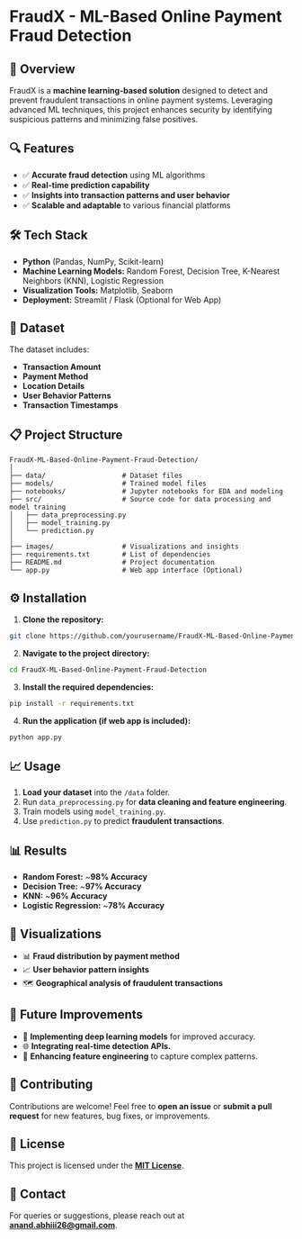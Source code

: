 # **FraudX - ML-Based Online Payment Fraud Detection**

## 🚀 Overview
FraudX is a **machine learning-based solution** designed to detect and prevent fraudulent transactions in online payment systems. Leveraging advanced ML techniques, this project enhances security by identifying suspicious patterns and minimizing false positives.

## 🔍 Features
- ✅ **Accurate fraud detection** using ML algorithms  
- ✅ **Real-time prediction capability**  
- ✅ **Insights into transaction patterns and user behavior**  
- ✅ **Scalable and adaptable** to various financial platforms  

## 🛠️ Tech Stack
- **Python** (Pandas, NumPy, Scikit-learn)  
- **Machine Learning Models:** Random Forest, Decision Tree, K-Nearest Neighbors (KNN), Logistic Regression  
- **Visualization Tools:** Matplotlib, Seaborn  
- **Deployment:** Streamlit / Flask (Optional for Web App)  

## 📂 Dataset
The dataset includes:
- **Transaction Amount**  
- **Payment Method**  
- **Location Details**  
- **User Behavior Patterns**  
- **Transaction Timestamps**  

## 📋 Project Structure
```
FraudX-ML-Based-Online-Payment-Fraud-Detection/
│
├── data/                   # Dataset files
├── models/                 # Trained model files
├── notebooks/              # Jupyter notebooks for EDA and modeling
├── src/                    # Source code for data processing and model training
│   ├── data_preprocessing.py
│   ├── model_training.py
│   └── prediction.py
│
├── images/                 # Visualizations and insights
├── requirements.txt        # List of dependencies
├── README.md               # Project documentation
└── app.py                  # Web app interface (Optional)
```

## ⚙️ Installation
1. **Clone the repository:**
```bash
git clone https://github.com/yourusername/FraudX-ML-Based-Online-Payment-Fraud-Detection.git
```
2. **Navigate to the project directory:**
```bash
cd FraudX-ML-Based-Online-Payment-Fraud-Detection
```
3. **Install the required dependencies:**
```bash
pip install -r requirements.txt
```
4. **Run the application (if web app is included):**
```bash
python app.py
```

## 📈 Usage
1. **Load your dataset** into the `/data` folder.  
2. Run `data_preprocessing.py` for **data cleaning and feature engineering**.  
3. Train models using `model_training.py`.  
4. Use `prediction.py` to predict **fraudulent transactions**.  

## 📊 Results
- **Random Forest:** ~**98% Accuracy**  
- **Decision Tree:** ~**97% Accuracy**  
- **KNN:** ~**96% Accuracy**  
- **Logistic Regression:** ~**78% Accuracy**  

## 📌 Visualizations
- 📊 **Fraud distribution by payment method**  
- 📈 **User behavior pattern insights**  
- 🗺️ **Geographical analysis of fraudulent transactions**  

## 🚧 Future Improvements
- 🔄 **Implementing deep learning models** for improved accuracy.  
- 🌐 **Integrating real-time detection APIs.**  
- 🧠 **Enhancing feature engineering** to capture complex patterns.  

## 🤝 Contributing
Contributions are welcome! Feel free to **open an issue** or **submit a pull request** for new features, bug fixes, or improvements.

## 📜 License
This project is licensed under the **[MIT License](LICENSE)**.

## 📧 Contact
For queries or suggestions, please reach out at **[anand.abhiii26@gmail.com](mailto:anand.abhiii26.@gmail.com)**.

